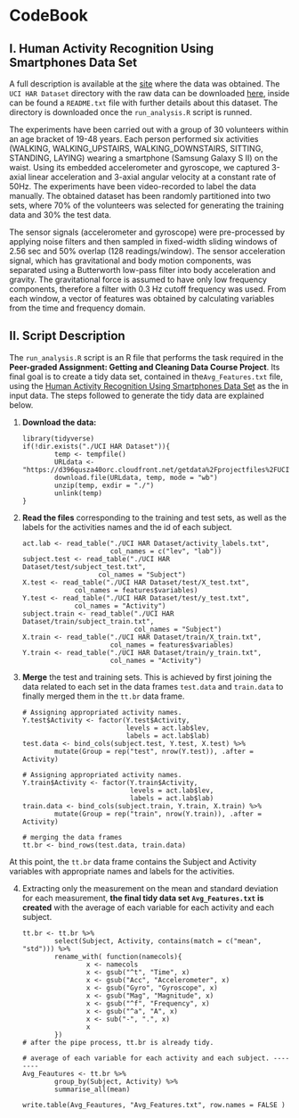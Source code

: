 # CodeBook

## I. Human Activity Recognition Using Smartphones Data Set
A full description is available at the [site][L1] where the data was obtained. The `UCI HAR Dataset` directory with the raw data can be downloaded [here][L2], inside can be found a `README.txt` file with further details about this dataset. The directory is downloaded once the `run_analysis.R` script is runned.

The experiments have been carried out with a group of 30 volunteers within an age bracket of 19-48 years. Each person performed six activities (WALKING, WALKING_UPSTAIRS, WALKING_DOWNSTAIRS, SITTING, STANDING, LAYING) wearing a smartphone (Samsung Galaxy S II) on the waist. Using its embedded accelerometer and gyroscope, we captured 3-axial linear acceleration and 3-axial angular velocity at a constant rate of 50Hz. The experiments have been video-recorded to label the data manually. The obtained dataset has been randomly partitioned into two sets, where 70% of the volunteers was selected for generating the training data and 30% the test data.

The sensor signals (accelerometer and gyroscope) were pre-processed by applying noise filters and then sampled in fixed-width sliding windows of 2.56 sec and 50% overlap (128 readings/window). The sensor acceleration signal, which has gravitational and body motion components, was separated using a Butterworth low-pass filter into body acceleration and gravity. The gravitational force is assumed to have only low frequency components, therefore a filter with 0.3 Hz cutoff frequency was used. From each window, a vector of features was obtained by calculating variables from the time and frequency domain.

## II. Script Description
The `run_analysis.R` script is an R file that performs the task required in the **Peer-graded Assignment: Getting and Cleaning Data Course Project**. Its final goal is to create a tidy data set, contained in the`Avg_Features.txt` file, using the [Human Activity Recognition Using Smartphones Data Set][L1] as the in input data. The steps followed to generate the tidy data are explained below.

  1. **Download the data:**
  
        ```{r}
        library(tidyverse)
        if(!dir.exists("./UCI HAR Dataset")){
                temp <- tempfile()
                URLdata <- "https://d396qusza40orc.cloudfront.net/getdata%2Fprojectfiles%2FUCI%20HAR%20Dataset.zip"
                download.file(URLdata, temp, mode = "wb")
                unzip(temp, exdir = "./")
                unlink(temp)
        }
        ```
  2. **Read the files** corresponding to the training and test sets, as well as
  the labels for the activities names and the id of each subject.
  
        ```{r}
        act.lab <- read_table("./UCI HAR Dataset/activity_labels.txt",
                              col_names = c("lev", "lab"))
        subject.test <- read_table("./UCI HAR Dataset/test/subject_test.txt",
                           col_names = "Subject")
        X.test <- read_table("./UCI HAR Dataset/test/X_test.txt",
                     col_names = features$variables)
        Y.test <- read_table("./UCI HAR Dataset/test/y_test.txt",
                     col_names = "Activity")
        subject.train <- read_table("./UCI HAR Dataset/train/subject_train.txt",
                                    col_names = "Subject")
        X.train <- read_table("./UCI HAR Dataset/train/X_train.txt",
                              col_names = features$variables)
        Y.train <- read_table("./UCI HAR Dataset/train/y_train.txt",
                              col_names = "Activity")
        ```
        
  3. **Merge**  the test and training sets. This is achieved by first 
  joining the data related to each set in the data frames `test.data` and 
  `train.data` to finally merged them in the `tt.br` data frame.
  
        ```{r}
        # Assigning appropriated activity names.
        Y.test$Activity <- factor(Y.test$Activity,
                                  levels = act.lab$lev,
                                  labels = act.lab$lab)
        test.data <- bind_cols(subject.test, Y.test, X.test) %>%
                mutate(Group = rep("test", nrow(Y.test)), .after = Activity)
        
        # Assigning appropriated activity names.
        Y.train$Activity <- factor(Y.train$Activity,
                                   levels = act.lab$lev,
                                   labels = act.lab$lab)
        train.data <- bind_cols(subject.train, Y.train, X.train) %>%
                mutate(Group = rep("train", nrow(Y.train)), .after = Activity)
        
        # merging the data frames
        tt.br <- bind_rows(test.data, train.data)
        ```  
  At this point, the `tt.br` data frame contains the Subject and Activity
  variables with appropriate names and labels for the activities.
  
  4. Extracting only the measurement on the mean and standard deviation for each
  measurement, **the final tidy data set `Avg_Features.txt` is created** with
  the average of each variable for each activity and each subject.
  
        ```{r}
        tt.br <- tt.br %>%
                select(Subject, Activity, contains(match = c("mean", "std"))) %>%
                rename_with( function(namecols){
                        x <- namecols
                        x <- gsub("^t", "Time", x)
                        x <- gsub("Acc", "Accelerometer", x)
                        x <- gsub("Gyro", "Gyroscope", x)
                        x <- gsub("Mag", "Magnitude", x)
                        x <- gsub("^f", "Frequency", x)
                        x <- gsub("^a", "A", x)
                        x <- sub("-", ".", x)
                        x
                })
        # after the pipe process, tt.br is already tidy.
        
        # average of each variable for each activity and each subject. --------
        Avg_Feautures <- tt.br %>%
                group_by(Subject, Activity) %>%
                summarise_all(mean)
        
        write.table(Avg_Feautures, "Avg_Features.txt", row.names = FALSE )  
        ```


[L1]: http://archive.ics.uci.edu/ml/datasets/Human+Activity+Recognition+Using+Smartphones
[L2]: https://d396qusza40orc.cloudfront.net/getdata%2Fprojectfiles%2FUCI%20HAR%20Dataset.zip
